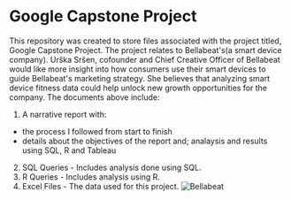# Google Capstone Project
This repository was created to store files associated with the project titled, Google Capstone Project. 
The project relates to Bellabeat's(a smart device company). Urška Sršen, cofounder and Chief Creative Officer of Bellabeat would like more insight into how consumers use their smart devices to guide Bellabeat's marketing strategy. She believes that analyzing smart device fitness data could help unlock new growth opportunities for the company. 
The documents above include:
1. A narrative report with: 
- the process I followed from start to finish
- details about the objectives of the report and; analaysis and results using SQL, R and Tableau
2. SQL Queries - Includes analysis done using SQL. 
3. R Queries - Includes analysis using R. 
4. Excel Files - The data used for this project. 
![Bellabeat](https://user-images.githubusercontent.com/91411766/151315777-8633641b-ca25-42fa-a38f-7f3928c78497.JPG)

